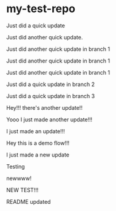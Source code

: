 # my-test-repo

Just did a quick update

Just did another quick update.

Just did another quick update in branch 1

Just did another quick update in branch 1

Just did another quick update in branch 1

Just did a quick update in branch 2

Just did a quick update in branch 3

Hey!!! there's another update!!

Yooo I just made another update!!!

I just made an update!!!

Hey this is a demo flow!!!

I just made a new update

Testing

newwww!

NEW TEST!!!

README updated